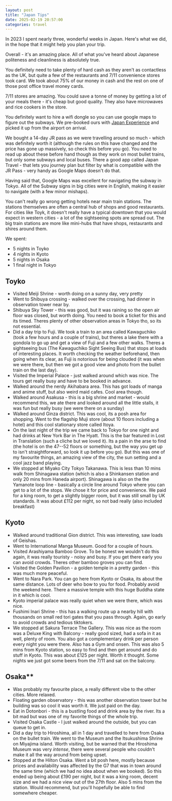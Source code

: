 ```yaml
---
layout: post
title: "Japan Tips"
date: 2025-02-19 20:57:00 
categories: travel
---
```


In 2023 I spent nearly three, wonderful weeks in Japan. Here's what we did, in the hope that it might help you plan your trip.

Overall - it's an amazing place. All of what you've heard about Japanese politeness and cleanliness is absolutely true. 

You definitely need to take plenty of hard cash as they aren't as contactless as the UK, but quite a few of the restaurants and 7/11 convenience stores took card. We took about 75% of our money in cash and the rest on one of those post office travel money cards.

7/11 stores are amazing. You could save a tonne of money by getting a lot of your meals there - it's cheap but good quality. They also have microwaves and rice cookers in the store.  

You definitely want to hire a wifi dongle so you can use google maps to figure out the subways. We pre-booked ours with <a href="https://www.japan-experience.com/internet-access/pocket-wifi">Japan Experience</a> and picked it up from the airport on arrival.

We bought a 14-day JR pass as we were travelling around so much - which was definitely worth it (although the rules on this have changed and the price has gone up massively, so check this before you go). You need to read up about these before hand though as they work on most bullet trains, but only some subways and local buses. There a good app called Japan Travel - that lets you journey plan but filter by what is compatible with the JR Pass - very handy as Google Maps doesn't do that.

Having said that, Google Maps was excellent for navigating the subway in Tokyo. All of the Subway signs in big cities were in English, making it easier to navigate (with a few minor mishaps). 

You can't really go wrong getting hotels near main train stations. The stations themselves are often a central hub of shops and good restaurants. For cities like Toyk, it doesn't really have a typical downtown that you would expect in western cities - a lot of the sightseeing spots are spread out. The big train stations are more like mini-hubs that have shops, restaurants and shires around them. 

We spent:
- 5 nights in Toyko
- 4 nights in Kyoto
- 5 nights in Osaka
- 1 final night in Tokyo

## Toyko
- Visited Meiji Shrine - worth doing on a sunny day, very pretty
- Went to Shibuya crossing - walked over the crossing, had dinner in
observation tower near by. 
- Shibuya Sky Tower - this was good, but it was raining so the open
air floor was closed, but worth doing. You need to book a ticket for
this and its timed. Theres plenty of other observation areas in Tokyo
tho, so its not essential. 
- Did a day trip to Fuji. We took a train to an area called Kawaguchiko
(took a few hours and a couple of trains), but theres a lake there with
a gondola to go up and get a view of Fuji and a few other walks. Theres
a sightseeing bus (The Kawaguchiko Sight Seeing Bus) that stops at loads
of interesting places. It worth checking the weather beforehand, then
going when its clear, as Fuji is notorious for being clouded (it was
when we were there, but then we got a good view and photo from the
bullet train on the last day). 
- Visited the Imperial Palace - just walked around which was nice. The
tours get really busy and have to be booked in advance.
- Walked around the nerdy Akihabara area. This has got loads of manga
and anime stuff, but also weird maid cafes. Cool area though. 
- Walked around Asakusa - this is a big shrine and market - would
recommend this, we ate there and looked around all the little stalls, it
was fun but really busy (we were there on a sunday)
- Walked around Ginza district. This was cool, its a posh area for
shopping. Went to the flagship Muji store (about 10 floors including a
hotel) and this cool stationary store called Itoya. 
- On the last night of the trip we came back to Tokyo for one night and had drinks at New York Bar in The Hyatt. This is the bar featured in Lost
in Translation (such a cliche but we loved it). Its a pain in the arse to find (the hotel is on the
47--52 floors or something, but the way you get up to isn't
straightforward, so look it up before you go). But this was one of my
favourite things, an amazing view of the city, the sun setting and a cool jazz band playing.
- We stopped at Miyako City Tokyo Takanawa. This is less than 10 mins walk from
Shinagawa station (which is also a Shinkansen station and only 20 mins
from Haneda airport). Shinagawa is also on the the Yamanote loop
line - basically a circle line around Tokyo where you can get to a lot
of the stops. We chose it for price and convenience. We paid for a king
room, to get a slightly bigger room, but it was still small by UK
standards. It was about £112 per night, so not bad really (also included
breakfast)

## Kyoto
- Walked around traditional Gion district. This was interesting, saw
loads of Geishas. 
- Went to International Manga Museum. Good for a couple of hours.
- Visited Arashiyama Bamboo Grove. To be honest we wouldn't do this
again, it was really touristy - noisy and busy. If you get there early
you can avoid crowds. Theres other bamboo groves you can find. 
- Visited the Golden Pavilion - a golden temple in a pretty
garden - this was much more peaceful. 
- Went to Nara Park. You can go here from Kyoto or Osaka, its about the
same distance. Lots of deer who bow to you for food. Probably avoid the
weekend here. There a massive temple with this huge Buddha state in it
which is cool. 
- Kyoto imperial palace was really quiet when we were there, which was
nice. 
- Fushimi Inari Shrine - this has a walking route up a nearby hill
with thousands on small red tori gates that you pass through. Again, go
early to avoid crowds and tedious tiktokers. 
- We stopped at Sakura Terrace The Gallery. This was nice as the room was a
Deluxe King with Balcony - really good sized, had a sofa in it as
well, plenty of room. You also got a complementary drink per person
every night you were there. Also has a Gym and onsen. This was also 5
mins from Kyoto station, so easy to find and then get around and do
stuff in Kyoto. This was about £125 per night. Worth it thought. Some nights
we just got some beers from the 7/11 and sat on the balcony.

## Osaka**
- Was probably my favourite place, a really different vibe to the other cities. More relaxed. 
- Floating garden observatory - this was another observation tower but
he building was so cool it was worth it. We just paid on the day. 
- Eat in Dotonbori - this is a bustling food and drink area by the
river. Its a bit mad but was one of my favorite things of the whole trip.
- Visited Osaka Castle - I just walked around the outside, but you can queue
to get in.
- Did a day trip to Hiroshima, all in 1 day and travelled to here from Osaka on the bullet
train. We went to the Museum and the Itsukushima Shrine on Miyajima island. Worth visiting, but be warned that the Hiroshima Museum was very _intense_, there were several people who couldn't make it all the way around from being upset.
- Stopped at the Hilton Osaka. Went a bit posh here, mostly because prices and
availability was affected by the G7 that was in town around the same
time (which we had no idea about when we booked). So this ended up being about £190 per night, but it was a king
room, decent size and we had a nice view out of the 27th floor. Also 5
mins from the station. Would recommend, but you'll hopefully be able to
find somewhere cheaper.
 
